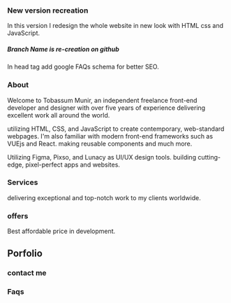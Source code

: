 ### New version recreation

In this version I redesign the whole website in new look with HTML css and JavaScript. 

##### Branch Name is re-creation on github

In head tag add google FAQs schema for better SEO.


### About

Welcome to Tobassum Munir, an independent freelance front-end developer and designer with over five years of experience delivering excellent work all around the world.

utilizing HTML, CSS, and JavaScript to create contemporary, web-standard webpages. I'm also familiar with modern front-end frameworks such as VUEjs and React. making reusable components and much more. 


Utilizing Figma, Pixso, and Lunacy as UI/UX design tools. building cutting-edge, pixel-perfect apps and websites. 



### Services 

delivering exceptional and top-notch work to my clients worldwide.



### offers
Best affordable price in development.

## Porfolio

### contact me

### Faqs
